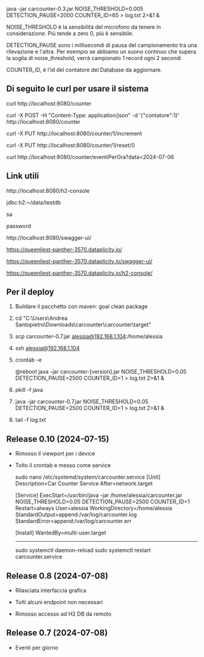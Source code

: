 java -jar carcounter-0.3.jar NOISE_THRESHOLD=0.005 DETECTION_PAUSE=2000 COUNTER_ID=65 > log.txt 2>&1 &


NOISE_THRESHOLD è la sensibilità del microfono da tenere in considerazione. Più tende a zero 0, più è sensibile.

DETECTION_PAUSE sono i millisecondi di pausa del campionamento tra una rilevazione e l'altra. Per esempio se abbiamo un suono continuo che supera la soglia di noise_threshold, verrà campionato 1 record ogni 2 secondi

COUNTER_ID, è l'id del contatore del Database da aggiornare.


## Di seguito le curl per usare il sistema

curl http://localhost:8080/counter

curl -X POST -H "Content-Type: application/json" -d '{"contatore":1}' http://localhost:8080/counter

curl -X PUT http://localhost:8080/counter/1/increment

curl -X PUT http://localhost:8080/counter/1/reset/0

curl http://localhost:8080/counter/eventiPerOra?data=2024-07-06

## Link utili

http://localhost:8080/h2-console

jdbc:h2:~/data/testdb

sa

password

http://localhost:8080/swagger-ui/

https://queenliest-panther-3570.dataplicity.io/

https://queenliest-panther-3570.dataplicity.io/swagger-ui/

https://queenliest-panther-3570.dataplicity.io/h2-console/

## Per il deploy

1) Buildare il pacchetto con maven: goal clean package

2) cd "C:\Users\Andrea Santopietro\Downloads\carcounter\carcounter\target"

3) scp carcounter-0.7.jar alessia@192.168.1.104:/home/alessia

4) ssh alessia@192.168.1.104

5) crontab -e 
	
	@reboot java -jar carcounter-[version].jar NOISE_THRESHOLD=0.05 DETECTION_PAUSE=2500 COUNTER_ID=1 > log.txt 2>&1 &

5) pkill -f java

6) java -jar carcounter-0.7.jar NOISE_THRESHOLD=0.05 DETECTION_PAUSE=2500 COUNTER_ID=1 > log.txt 2>&1 &

7) tail -f log.txt



## Release 0.10 (2024-07-15)

- Rimosso il viewport per i device

- Tolto il crontab e messo come service

	sudo nano /etc/systemd/system/carcounter.service
	[Unit]
	Description=Car Counter Service
	After=network.target
	
	[Service]
	ExecStart=/usr/bin/java -jar /home/alessia/carcounter.jar NOISE_THRESHOLD=0.05 DETECTION_PAUSE=2500 COUNTER_ID=1
	Restart=always
	User=alessia
	WorkingDirectory=/home/alessia
	StandardOutput=append:/var/log/carcounter.log
	StandardError=append:/var/log/carcounter.err
	
	[Install]
	WantedBy=multi-user.target
	
	-------------
	
	sudo systemctl daemon-reload
	sudo systemctl restart carcounter.service
	
	



## Release 0.8 (2024-07-08)

- Rilasciata interfaccia grafica

- Tolti alcuni endpoint non necessari

- Rimosso accesso ad H2 DB da remoto

## Release 0.7 (2024-07-08)
  
- Eventi per giorno